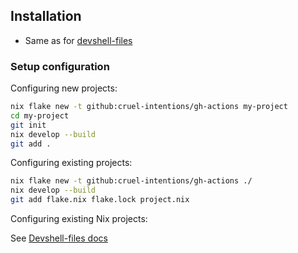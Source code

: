 ## Installation

- Same as for [devshell-files](/cruel-intentions/devshell-files#instructions)

### Setup configuration

Configuring new projects:

```sh
nix flake new -t github:cruel-intentions/gh-actions my-project
cd my-project
git init
nix develop --build
git add .
```

Configuring existing projects:

```sh
nix flake new -t github:cruel-intentions/gh-actions ./
nix develop --build
git add flake.nix flake.lock project.nix
```

Configuring existing Nix projects:

See [Devshell-files docs](https://github.com/cruel-intentions/devshell-files#sharing-our-module)
